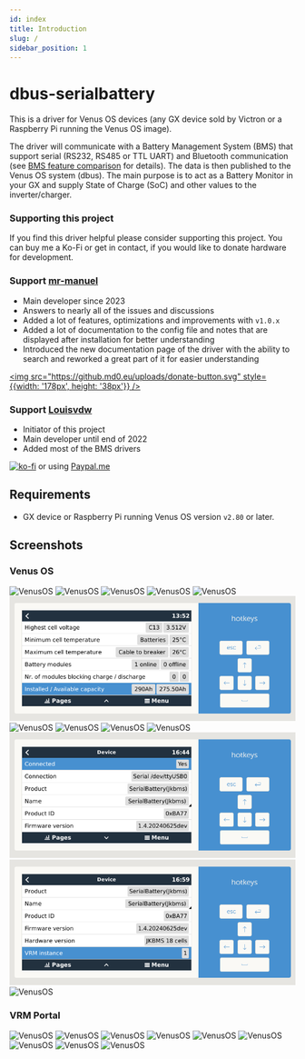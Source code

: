 ```yaml
---
id: index
title: Introduction
slug: /
sidebar_position: 1
---
```


# dbus-serialbattery
This is a driver for Venus OS devices (any GX device sold by Victron or a Raspberry Pi running the Venus OS image).

The driver will communicate with a Battery Management System (BMS) that support serial (RS232, RS485 or TTL UART) and Bluetooth communication (see [BMS feature comparison](./general/features#bms-feature-comparison) for details). The data is then published to the Venus OS system (dbus). The main purpose is to act as a Battery Monitor in your GX and supply State of Charge (SoC) and other values to the inverter/charger.

### Supporting this project
If you find this driver helpful please consider supporting this project. You can buy me a Ko-Fi or get in contact, if you would like to donate hardware for development.

### Support [mr-manuel](https://github.com/mr-manuel)
* Main developer since 2023
* Answers to nearly all of the issues and discussions
* Added a lot of features, optimizations and improvements with `v1.0.x`
* Added a lot of documentation to the config file and notes that are displayed after installation for better understanding
* Introduced the new documentation page of the driver with the ability to search and reworked a great part of it for easier understanding

[<img src="https://github.md0.eu/uploads/donate-button.svg" style={{width: '178px', height: '38px'}} />](https://www.paypal.com/donate/?hosted_button_id=3NEVZBDM5KABW)

### Support [Louisvdw](https://github.com/Louisvdw)
* Initiator of this project
* Main developer until end of 2022
* Added most of the BMS drivers

[![ko-fi](https://ko-fi.com/img/githubbutton_sm.svg)](https://ko-fi.com/Z8Z73LCW1) or using [Paypal.me](https://paypal.me/innernet)

## Requirements

* GX device or Raspberry Pi running Venus OS version `v2.80` or later.

## Screenshots

### Venus OS

![VenusOS](../../screenshots/venus-os_001.png)
![VenusOS](../../screenshots/venus-os_002.png)
![VenusOS](../../screenshots/venus-os_003.png)
![VenusOS](../../screenshots/venus-os_004.png)
![VenusOS](../../screenshots/venus-os_005.png)
![VenusOS](../../screenshots/venus-os_006.png)
![VenusOS](../../screenshots/venus-os_007.png)
![VenusOS](../../screenshots/venus-os_008.png)
![VenusOS](../../screenshots/venus-os_009.png)
![VenusOS](../../screenshots/venus-os_010.png)
![VenusOS](../../screenshots/venus-os_011.png)
![VenusOS](../../screenshots/venus-os_012.png)
![VenusOS](../../screenshots/venus-os_013.png)

### VRM Portal

![VenusOS](../../screenshots/vrm-portal_001.png)
![VenusOS](../../screenshots/vrm-portal_002.png)
![VenusOS](../../screenshots/vrm-portal_003.png)
![VenusOS](../../screenshots/vrm-portal_004.png)
![VenusOS](../../screenshots/vrm-portal_005.png)
![VenusOS](../../screenshots/vrm-portal_006.png)
![VenusOS](../../screenshots/vrm-portal_007.png)
![VenusOS](../../screenshots/vrm-portal_008.png)
![VenusOS](../../screenshots/vrm-portal_009.png)
